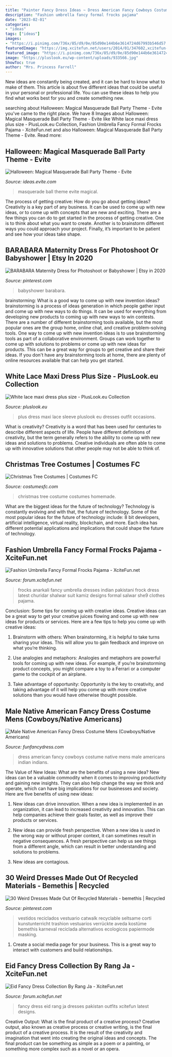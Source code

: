 ```yaml
---
title: "Painter Fancy Dress Ideas ~ Dress American Fancy Cowboys Costume Native Mens Male Americans Indian Indians"
description: "Fashion umbrella fancy formal frocks pajama"
date: "2023-02-01"
categories:
- "ideas"
tags: ["ideas"]
images:
- "https://i.pinimg.com/736x/85/d9/0e/85d90e144b6e3614724d67993b546d57.jpg"
featuredImage: "https://img.xcitefun.net/users/2014/01/347602,xcitefun-fashion-umbrella-fancy-formal-frocks-paj.jpg"
featured_image: "https://i.pinimg.com/736x/85/d9/0e/85d90e144b6e3614724d67993b546d57.jpg"
image: "https://pluslook.eu/wp-content/uploads/933566.jpg"
ShowToc: true
author: "Mrs. Princess Farrell"
---
```



New ideas are constantly being created, and it can be hard to know what to make of them. This article is about five different ideas that could be useful in your personal or professional life. You can use these ideas to help you find what works best for you and create something new.

	

		
searching about Halloween: Magical Masquerade Ball Party Theme - Evite you've came to the right place. We have 8 Images about Halloween: Magical Masquerade Ball Party Theme - Evite like White lace maxi dress plus size - PlusLook.eu Collection, Fashion Umbrella Fancy Formal Frocks Pajama - XciteFun.net and also Halloween: Magical Masquerade Ball Party Theme - Evite. Read more:
		
    
## Halloween: Magical Masquerade Ball Party Theme - Evite

<img loading=lazy src="http://ideas.evite.com/media/Magical-Masquerade-Ball-Mood-Board-1200.jpg" onerror="this.onerror=null;this.src='https://tse4.mm.bing.net/th?id=OIP.CxP8P_dgeqnCnN8mG0nl6AHaE8&amp;pid=15.1';" alt="Halloween: Magical Masquerade Ball Party Theme - Evite">

_Source: ideas.evite.com_

>masquerade ball theme evite magical. 

	

The process of getting creative: How do you go about getting ideas?
Creativity is a key part of any business. It can be used to come up with new ideas, or to come up with concepts that are new and exciting. There are a few things you can do to get started in the process of getting creative. One is to think about what you want to create. Another is to brainstorm different ways you could approach your project. Finally, it’s important to be patient and see how your ideas take shape.

    
## BARABARA Maternity Dress For Photoshoot Or Babyshower | Etsy In 2020

<img loading=lazy src="https://i.pinimg.com/736x/85/d9/0e/85d90e144b6e3614724d67993b546d57.jpg" onerror="this.onerror=null;this.src='https://tse3.mm.bing.net/th?id=OIP.vCYwZw--aecWLNtXOKF0DgHaMD&amp;pid=15.1';" alt="BARABARA Maternity Dress for Photoshoot or Babyshower | Etsy in 2020">

_Source: pinterest.com_

>babyshower barabara. 

	

brainstorming: What is a good way to come up with new invention ideas?
brainstorming is a process of ideas generation in which people gather input and come up with new ways to do things. It can be used for everything from developing new products to coming up with new ways to win contests. There are a number of different brainstorming tools available, but the most popular ones are the group home, online chat, and creative problem-solving tools. 
One way to come up with new invention ideas is to use brainstorming tools as part of a collaborative environment. Groups can work together to come up with solutions to problems or come up with new ideas for products. This can be a great way for groups to get creative and share their ideas. If you don't have any brainstorming tools at home, there are plenty of online resources available that can help you get started.

    
## White Lace Maxi Dress Plus Size - PlusLook.eu Collection

<img loading=lazy src="https://pluslook.eu/wp-content/uploads/933566.jpg" onerror="this.onerror=null;this.src='https://tse4.mm.bing.net/th?id=OIP.HyZ35Hglv755G1oFNr8IGwHaKl&amp;pid=15.1';" alt="White lace maxi dress plus size - PlusLook.eu Collection">

_Source: pluslook.eu_

>plus dress maxi lace sleeve pluslook eu dresses outfit occasions. 

	

What is creativity?
Creativity is a word that has been used for centuries to describe different aspects of life. People have different definitions of creativity, but the term generally refers to the ability to come up with new ideas and solutions to problems. Creative individuals are often able to come up with innovative solutions that other people may not be able to think of.

    
## Christmas Tree Costumes | Costumes FC

<img loading=lazy src="http://www.costumesfc.com/wp-content/uploads/2014/11/Christmas-Tree-Costume-Homemade.jpg" onerror="this.onerror=null;this.src='https://tse1.mm.bing.net/th?id=OIP.zkPQt33y5mSmswTDdpXjYAHaJ4&amp;pid=15.1';" alt="Christmas Tree Costumes | Costumes FC">

_Source: costumesfc.com_

>christmas tree costume costumes homemade. 

	

What are the biggest ideas for the future of technology?
Technology is constantly evolving and with that, the future of technology. Some of the most popular ideas for the future of technology include: 8 bit developers, artificial intelligence, virtual reality, blockchain, and more. Each idea has different potential applications and implications that could shape the future of technology.

    
## Fashion Umbrella Fancy Formal Frocks Pajama - XciteFun.net

<img loading=lazy src="https://img.xcitefun.net/users/2014/01/347602,xcitefun-fashion-umbrella-fancy-formal-frocks-paj.jpg" onerror="this.onerror=null;this.src='https://tse4.mm.bing.net/th?id=OIP.3PqvrRWIEk8EdYSt0s2fqgHaLH&amp;pid=15.1';" alt="Fashion Umbrella Fancy Formal Frocks Pajama - XciteFun.net">

_Source: forum.xcitefun.net_

>frocks anarkali fancy umbrella dresses indian pakistani frock dress latest churidar shalwar suit kamiz designs formal salwar she9 clothes pajama. 

	

Conclusion: Some tips for coming up with creative ideas.
Creative ideas can be a great way to get your creative juices flowing and come up with new ideas for products or services. Here are a few tips to help you come up with creative ideas:
1. Brainstorm with others: When brainstorming, it is helpful to take turns sharing your ideas. This will allow you to gain feedback and improve on what you’re thinking.

2. Use analogies and metaphors: Analogies and metaphors are powerful tools for coming up with new ideas. For example, if you’re brainstorming product concepts, you might compare a toy to a Ferrari or a computer game to the cockpit of an airplane.

3. Take advantage of opportunity: Opportunity is the key to creativity, and taking advantage of it will help you come up with more creative solutions than you would have otherwise thought possible.

    
## Male Native American Fancy Dress Costume Mens (Cowboys/Native Americans)

<img loading=lazy src="https://www.funfancydress.com/media/catalog/product/cache/1/image/1200x/040ec09b1e35df139433887a97daa66f/F/U/FUN2643.jpg" onerror="this.onerror=null;this.src='https://tse1.mm.bing.net/th?id=OIP.0mWaWgDi6JPq4E8POAaqPgHaNB&amp;pid=15.1';" alt="Male Native American Fancy Dress Costume Mens (Cowboys/Native Americans)">

_Source: funfancydress.com_

>dress american fancy cowboys costume native mens male americans indian indians. 

	

The Value of New Ideas: What are the benefits of using a new idea?
New ideas can be a valuable commodity when it comes to improving productivity and gaining new insights. They can also help change the way we think and operate, which can have big implications for our businesses and society. Here are five benefits of using new ideas:
1. New ideas can drive innovation. When a new idea is implemented in an organization, it can lead to increased creativity and innovation. This can help companies achieve their goals faster, as well as improve their products or services.

2. New ideas can provide fresh perspective. When a new idea is used in the wrong way or without proper context, it can sometimes result in negative consequences. A fresh perspective can help us see things from a different angle, which can result in better understanding and solutions to problems.

3. New ideas are contagious.

    
## 30 Weird Dresses Made Out Of Recycled Materials - Bemethis | Recycled

<img loading=lazy src="https://i.pinimg.com/736x/ab/d5/e3/abd5e3c1af8ee7a649dbd47149a4b382.jpg" onerror="this.onerror=null;this.src='https://tse1.mm.bing.net/th?id=OIP.5jvBuqu6BHwP_O5hWPwdogHaLG&amp;pid=15.1';" alt="30 Weird Dresses Made Out Of Recycled Materials - bemethis | Recycled">

_Source: pinterest.com_

>vestidos reciclados vestuario catwalk recyclable seltsame corti kunstunterricht trashion vestuarios verrückte aveda kostüme bemethis karneval reciclada alternativos ecologicos papiermode masking. 

	

1. Create a social media page for your business. This is a great way to interact with customers and build relationships.

    
## Eid Fancy Dress Collection By Rang Ja - XciteFun.net

<img loading=lazy src="https://img.xcitefun.net/users/2012/09/305054,xcitefun-eid-fancy-dress-collection-by-rang-ja-11.jpg" onerror="this.onerror=null;this.src='https://tse1.mm.bing.net/th?id=OIP.uZtVUAuqBxTiOIu1M3pojAHaKL&amp;pid=15.1';" alt="Eid Fancy Dress Collection By Rang Ja - XciteFun.net">

_Source: forum.xcitefun.net_

>fancy dress eid rang ja dresses pakistan outfits xcitefun latest designs. 

	

Creative Output: What is the final product of a creative process?
Creative output, also known as creative process or creative writing, is the final product of a creative process. It is the result of the creativity and imagination that went into creating the original ideas and concepts. The final product can be something as simple as a poem or a painting, or something more complex such as a novel or an opera.

